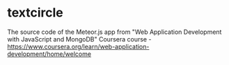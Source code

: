 # textcircle

The source code of the Meteor.js app from "Web Application Development with JavaScript and MongoDB" Coursera course - https://www.coursera.org/learn/web-application-development/home/welcome
